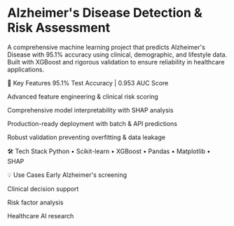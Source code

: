 # Alzheimer's Disease Detection & Risk Assessment

A comprehensive machine learning project that predicts Alzheimer's Disease with 95.1% accuracy using clinical, demographic, and lifestyle data. Built with XGBoost and rigorous validation to ensure reliability in healthcare applications.

🔬 Key Features
95.1% Test Accuracy | 0.953 AUC Score

Advanced feature engineering & clinical risk scoring

Comprehensive model interpretability with SHAP analysis

Production-ready deployment with batch & API predictions

Robust validation preventing overfitting & data leakage

🛠 Tech Stack
Python • Scikit-learn • XGBoost • Pandas • Matplotlib • SHAP

💡 Use Cases
Early Alzheimer's screening

Clinical decision support

Risk factor analysis

Healthcare AI research
